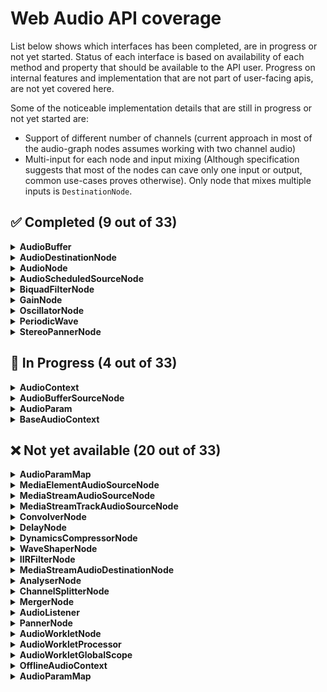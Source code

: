 # Web Audio API coverage

List below shows which interfaces has been completed, are in progress or not yet started. Status of each interface is based on availability of each method and property that should be available to the API user. Progress on internal features and implementation that are not part of user-facing apis, are not yet covered here.

Some of the noticeable implementation details that are still in progress or not yet started are:

- Support of different number of channels (current approach in most of the audio-graph nodes assumes working with two channel audio)
- Multi-input for each node and input mixing (Although specification suggests that most of the nodes can cave only one input or output, common use-cases proves otherwise). Only node that mixes multiple inputs is `DestinationNode`.

## ✅ Completed (**9** out of 33)

<details>
  <summary><b>AudioBuffer</b></summary>
</details>
<details>
 <summary><b>AudioDestinationNode</b></summary>
</details>
<details>
 <summary><b>AudioNode</b></summary>
</details>
<details>
 <summary><b>AudioScheduledSourceNode</b></summary>
</details>
<details>
  <summary><b>BiquadFilterNode</b></summary>
</details>
<details>
 <summary><b>GainNode</b></summary>
</details>
<details>
 <summary><b>OscillatorNode</b></summary>
</details>
<details>
 <summary><b>PeriodicWave</b></summary>
</details>
<details>
 <summary><b>StereoPannerNode</b></summary>
</details>

## 🚧 In Progress (**4** out of 33)

<details>
  <summary><b>AudioContext</b></summary>

<div style="padding: 16px; padding-left: 42px;">

| Property 🔹/ Method 🔘          | state |
| ------------------------------- | ----- |
| 🔹 baseLatency                  | ❌    |
| 🔹 outputLatency                | ❌    |
| 🔹 sinkId                       | ❌    |
| 🔘 close                        | ✅    |
| 🔘 createMediaElementSource     | ❌    |
| 🔘 createMediaStreamSource      | ❌    |
| 🔘 createMediaStreamTrackSource | ❌    |
| 🔘 resume                       | ❌    |
| 🔘 setSinkId                    | ❌    |
| 🔘 suspend                      | ❌    |

</div>

</details>

<details>
  <summary><b>AudioBufferSourceNode</b></summary>

<div style="padding: 16px; padding-left: 42px;">

| Property 🔹/ Method 🔘 | state |
| ---------------------- | ----- |
| 🔹 buffer              | ✅    |
| 🔹 detune              | ✅    |
| 🔹 loop                | ✅    |
| 🔹 loopStart           | ✅    |
| 🔹 loopEnd             | ✅    |
| 🔹 playBackRate        | ✅    |
| 🔘 start(overridden)   | ❌    |

</div>

</details>

<details>
  <summary><b>AudioParam</b></summary>

<div style="padding: 16px; padding-left: 42px;">

| Property 🔹/ Method 🔘     | state |
| -------------------------- | ----- |
| 🔹 value                   | ✅    |
| 🔹 defaultValue            | ✅    |
| 🔹 minValue                | ✅    |
| 🔹 maxValue                | ✅    |
| 🔘 setValueAtTime          | ✅    |
| 🔘 linearRampToValueAtTime | ✅    |
| 🔘 setTargetAtTime         | ❌    |
| 🔘 setValueCurveAtTime     | ❌    |
| 🔘 cancelScheduledValues   | ❌    |
| 🔘 cancelAndHoldAtTime     | ❌    |

</div>

</details>

<details>
  <summary><b>BaseAudioContext</b></summary>

<div style="padding: 16px; padding-left: 42px;">

| Property 🔹/ Method 🔘      | state |
| --------------------------- | ----- |
| 🔹 audioWorklet             | ❌    |
| 🔹 currentTime              | ✅    |
| 🔹 destination              | ✅    |
| 🔹 listener                 | ❌    |
| 🔹 sampleRate               | ✅    |
| 🔹 state                    | ✅    |
| 🔘 createAnalyser           | ❌    |
| 🔘 createBiquadFilter       | ✅    |
| 🔘 createBuffer             | ✅    |
| 🔘 createBufferSource       | ✅    |
| 🔘 createConstantSource     | ❌    |
| 🔘 createChannelMerger      | ❌    |
| 🔘 createChannelSplitter    | ❌    |
| 🔘 createConvolver          | ❌    |
| 🔘 createDelay              | ❌    |
| 🔘 createDynamicsCompressor | ❌    |
| 🔘 createGain               | ✅    |
| 🔘 createIIRFilter          | ❌    |
| 🔘 createOscillator         | ✅    |
| 🔘 createPanner             | ❌    |
| 🔘 createPeriodicWave       | ✅    |
| 🔘 createStereoPanner       | ✅    |
| 🔘 createWaveShaper         | ❌    |
| 🔘 decodeAudioData          | ❌    |

</div>

</details>

## ❌ Not yet available (**20** out of 33)

<details>
 <summary><b>AudioParamMap</b></summary>
</details>
<details>
 <summary><b>MediaElementAudioSourceNode</b></summary>
</details>
<details>
 <summary><b>MediaStreamAudioSourceNode</b></summary>
</details>
<details>
 <summary><b>MediaStreamTrackAudioSourceNode</b></summary>
</details>
<details>
 <summary><b>ConvolverNode</b></summary>
</details>
<details>
 <summary><b>DelayNode</b></summary>
</details>
<details>
 <summary><b>DynamicsCompressorNode</b></summary>
</details>
<details>
 <summary><b>WaveShaperNode</b></summary>
</details>
<details>
 <summary><b>IIRFilterNode</b></summary>
</details>
<details>
 <summary><b>MediaStreamAudioDestinationNode</b></summary>
</details>
<details>
 <summary><b>AnalyserNode</b></summary>
</details>
<details>
 <summary><b>ChannelSplitterNode</b></summary>
</details>
<details>
 <summary><b>MergerNode</b></summary>
</details>
<details>
 <summary><b>AudioListener</b></summary>
</details>
<details>
 <summary><b>PannerNode</b></summary>
</details>
<details>
 <summary><b>AudioWorkletNode</b></summary>
</details>
<details>
 <summary><b>AudioWorkletProcessor</b></summary>
</details>
<details>
 <summary><b>AudioWorkletGlobalScope</b></summary>
</details>
<details>
 <summary><b>OfflineAudioContext</b></summary>
</details>
<details>
 <summary><b>AudioParamMap</b></summary>
</details>

